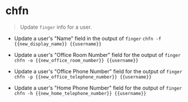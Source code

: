 # chfn
> Update `finger` info for a user.

- Update a user's "Name" field in the output of `finger`
`chfn -f {{new_display_name}} {{username}}`

- Update a user's "Office Room Number" field for the output of `finger`
`chfn -o {{new_office_room_number}} {{username}}`

- Update a user's "Office Phone Number" field for the output of `finger`
`chfn -p {{new_office_telephone_number}} {{username}}`

- Update a user's "Home Phone Number" field for the output of `finger`
`chfn -h {{new_home_telephone_number}} {{username}}`

